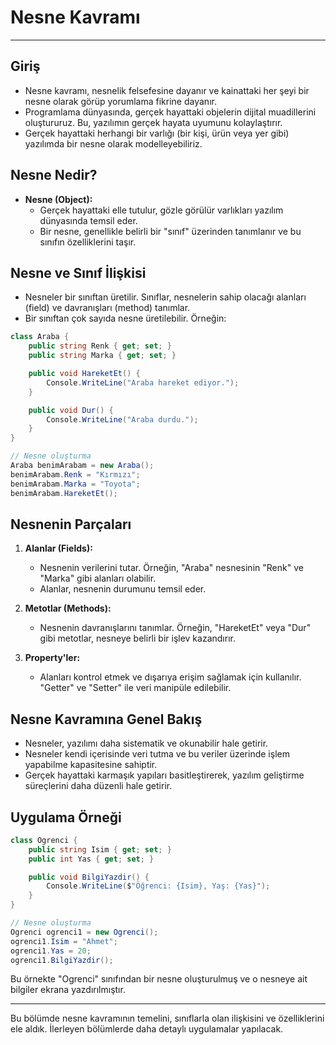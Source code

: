 # Nesne Kavramı

---

## Giriş

- Nesne kavramı, nesnelik felsefesine dayanır ve kainattaki her şeyi bir nesne olarak görüp yorumlama fikrine dayanır.
- Programlama dünyasında, gerçek hayattaki objelerin dijital muadillerini oluştururuz. Bu, yazılımın gerçek hayata uyumunu kolaylaştırır.
- Gerçek hayattaki herhangi bir varlığı (bir kişi, ürün veya yer gibi) yazılımda bir nesne olarak modelleyebiliriz.

## Nesne Nedir?

- **Nesne (Object):**
    - Gerçek hayattaki elle tutulur, gözle görülür varlıkları yazılım dünyasında temsil eder.
    - Bir nesne, genellikle belirli bir "sınıf" üzerinden tanımlanır ve bu sınıfın özelliklerini taşır.

## Nesne ve Sınıf İlişkisi

- Nesneler bir sınıftan üretilir. Sınıflar, nesnelerin sahip olacağı alanları (field) ve davranışları (method) tanımlar.
- Bir sınıftan çok sayıda nesne üretilebilir. Örneğin:

```csharp
class Araba {
    public string Renk { get; set; }
    public string Marka { get; set; }

    public void HareketEt() {
        Console.WriteLine("Araba hareket ediyor.");
    }

    public void Dur() {
        Console.WriteLine("Araba durdu.");
    }
}

// Nesne oluşturma
Araba benimArabam = new Araba();
benimArabam.Renk = "Kırmızı";
benimArabam.Marka = "Toyota";
benimArabam.HareketEt();
```

## Nesnenin Parçaları

1. **Alanlar (Fields):**
    - Nesnenin verilerini tutar. Örneğin, "Araba" nesnesinin "Renk" ve "Marka" gibi alanları olabilir.
    - Alanlar, nesnenin durumunu temsil eder.

2. **Metotlar (Methods):**
    - Nesnenin davranışlarını tanımlar. Örneğin, "HareketEt" veya "Dur" gibi metotlar, nesneye belirli bir işlev kazandırır.

3. **Property'ler:**
    - Alanları kontrol etmek ve dışarıya erişim sağlamak için kullanılır. "Getter" ve "Setter" ile veri manipüle edilebilir.

## Nesne Kavramına Genel Bakış

- Nesneler, yazılımı daha sistematik ve okunabilir hale getirir.
- Nesneler kendi içerisinde veri tutma ve bu veriler üzerinde işlem yapabilme kapasitesine sahiptir.
- Gerçek hayattaki karmaşık yapıları basitleştirerek, yazılım geliştirme süreçlerini daha düzenli hale getirir.

## Uygulama Örneği

```csharp
class Ogrenci {
    public string Isim { get; set; }
    public int Yas { get; set; }

    public void BilgiYazdir() {
        Console.WriteLine($"Öğrenci: {Isim}, Yaş: {Yas}");
    }
}

// Nesne oluşturma
Ogrenci ogrenci1 = new Ogrenci();
ogrenci1.Isim = "Ahmet";
ogrenci1.Yas = 20;
ogrenci1.BilgiYazdir();
```

Bu örnekte "Ogrenci" sınıfından bir nesne oluşturulmuş ve o nesneye ait bilgiler ekrana yazdırılmıştır.

---

Bu bölümde nesne kavramının temelini, sınıflarla olan ilişkisini ve özelliklerini ele aldık. İlerleyen bölümlerde daha detaylı uygulamalar yapılacak.

